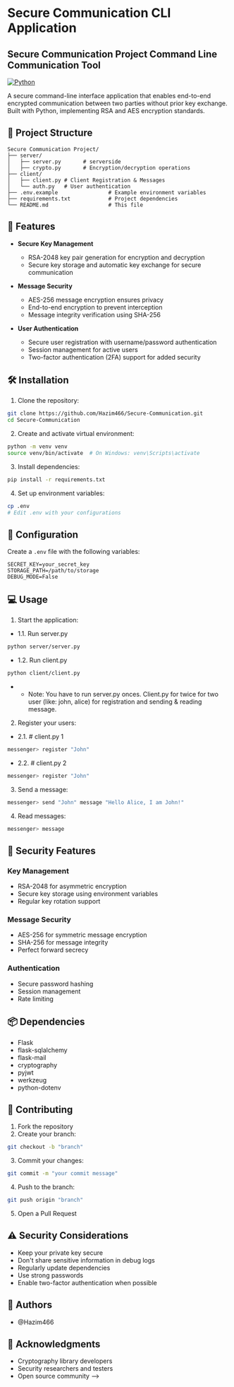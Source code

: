 # Secure Communication CLI Application

## Secure Communication Project Command Line Communication Tool

[![Python](https://img.shields.io/badge/python-3.8+-blue.svg)](https://www.python.org/downloads/)

A secure command-line interface application that enables end-to-end encrypted communication between two parties without prior key exchange. Built with Python, implementing RSA and AES encryption standards.

## 📁 Project Structure

```
Secure Communication Project/
├── server/
│   ├── server.py       # serverside
│   ├── crypto.py       # Encryption/decryption operations
├── client/
│   ├── client.py # Client Registration & Messages
│   └── auth.py   # User authentication
├── .env.example                # Example environment variables
├── requirements.txt            # Project dependencies
└── README.md                   # This file
```

## 🚀 Features

- **Secure Key Management**
  - RSA-2048 key pair generation for encryption and decryption
  - Secure key storage and automatic key exchange for secure communication

- **Message Security**
  - AES-256 message encryption ensures privacy
  - End-to-end encryption to prevent interception
  - Message integrity verification using SHA-256

- **User Authentication**
  - Secure user registration with username/password authentication
  - Session management for active users
  - Two-factor authentication (2FA) support for added security


## 🛠️ Installation

1. Clone the repository:
```bash
git clone https://github.com/Hazim466/Secure-Communication.git
cd Secure-Communication
```

2. Create and activate virtual environment:
```bash
python -m venv venv
source venv/bin/activate  # On Windows: venv\Scripts\activate
```

3. Install dependencies:
```bash
pip install -r requirements.txt
```

4. Set up environment variables:
```bash
cp .env
# Edit .env with your configurations
```

## 📝 Configuration

Create a `.env` file with the following variables:
```env
SECRET_KEY=your_secret_key
STORAGE_PATH=/path/to/storage
DEBUG_MODE=False
```

## 💻 Usage

1. Start the application:

- 1.1. Run server.py
```bash
python server/server.py
```
- 1.2. Run client.py
```bash
python client/client.py
```
- - Note: You have to run server.py onces. Client.py for twice for two user (like: john, alice) for registration and sending & reading message.

2. Register your users:
- 2.1. # client.py 1
```bash
messenger> register "John"
```
- 2.2. # client.py 2
```bash
messenger> register "John"
```

3. Send a message:
```bash
messenger> send "John" message "Hello Alice, I am John!"
```

4. Read messages:
```bash
messenger> message
```

## 🔐 Security Features

### Key Management
- RSA-2048 for asymmetric encryption
- Secure key storage using environment variables
- Regular key rotation support

### Message Security
- AES-256 for symmetric message encryption
- SHA-256 for message integrity
- Perfect forward secrecy

### Authentication
- Secure password hashing
- Session management
- Rate limiting


## 📦 Dependencies

- Flask
- flask-sqlalchemy
- flask-mail
- cryptography
- pyjwt
- werkzeug
- python-dotenv

## 🤝 Contributing

1. Fork the repository
2. Create your branch:

```bash
git checkout -b "branch"
```
3. Commit your changes:
```bash
git commit -m "your commit message"
```
4. Push to the branch:
```bash
git push origin "branch"
```
5. Open a Pull Request


## ⚠️ Security Considerations

- Keep your private key secure
- Don't share sensitive information in debug logs
- Regularly update dependencies
- Use strong passwords
- Enable two-factor authentication when possible

## 👥 Authors

- @Hazim466

## 🙏 Acknowledgments

- Cryptography library developers
- Security researchers and testers
- Open source community -->